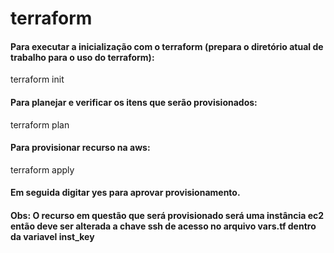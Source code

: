 # terraform

#### Para executar a inicialização com o terraform (prepara o diretório atual de trabalho para o uso do terraform):
terraform init

#### Para planejar e verificar os itens que serão provisionados:
terraform plan

#### Para provisionar recurso na aws:
terraform apply

#### Em seguida digitar yes para aprovar provisionamento.

#### Obs: O recurso em questão que será provisionado será uma instância ec2 então deve ser alterada a chave ssh de acesso no arquivo vars.tf dentro da variavel inst_key
